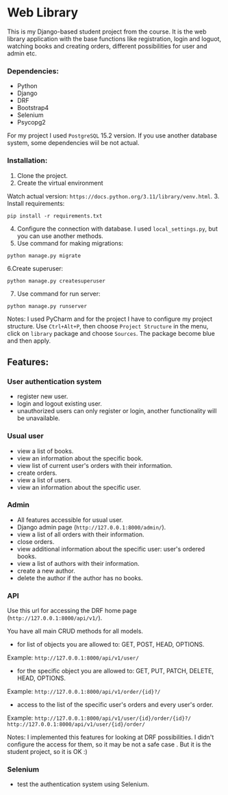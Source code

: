 # Web Library
This is my Django-based student project from the course. It is the web library application with the base functions like registration, login and loguot, watching books and creating orders, different possibilities for user and admin etc.

### Dependencies:

* Python
* Django
* DRF
* Bootstrap4
* Selenium
* Psycopg2

For my project I used `PostgreSQL` 15.2 version. If you use another database system, some dependencies wiil be not actual.

### Installation:

1. Clone the project.
2. Create the virtual environment

Watch actual version: `https://docs.python.org/3.11/library/venv.html`.
3. Install requirements:
```commandline
pip install -r requirements.txt
```
4. Сonfigure the connection with database. I used `local_settings.py`, but you can use another methods.
5. Use command for making migrations:
```commandline
python manage.py migrate 
```
6.Create superuser:
```commandline
python manage.py createsuperuser
```
7. Use command for run server:
```commandline
python manage.py runserver   
```
Notes: I used PyCharm and for the project I have to configure my project structure. Use `Ctrl+Alt+P`, then choose `Project Structure` in the menu, click on `library` package and choose `Sources`. The package become blue and then apply.
## Features:

### User authentication system
* register new user.
* login and logout existing user.
* unauthorized users can only register or login, another  functionality will be unavailable.

### Usual user
* view a list of books.
* view an information about the specific book.
* view list of current user's orders with their information.
* create orders.
* view a list of users.
* view an information about the specific user.

### Admin
* All features accessible for usual user.
* Django admin page (`http://127.0.0.1:8000/admin/`).
* view a list of all orders with their information.
* close orders.
* view additional information about the specific user: user's ordered books.
* view a list of authors with their information.
* create a new author.
* delete the author if the author has no books.

### API
Use this url for accessing the DRF home page (`http://127.0.0.1:8000/api/v1/`).

You have all main CRUD methods for all models.
* for list of objects you are allowed to: GET, POST, HEAD, OPTIONS.

Example:
`http://127.0.0.1:8000/api/v1/user/`
* for the specific object you are allowed to: GET, PUT, PATCH, DELETE, HEAD, OPTIONS.

Example: `http://127.0.0.1:8000/api/v1/order/{id}?/`
* access to the list of the specific user's orders and every user's order.

Example:
`http://127.0.0.1:8000/api/v1/user/{id}/order/{id}?/`
`http://127.0.0.1:8000/api/v1/user/{id}/order/`

Notes: I implemented this features for looking at DRF possibilities. I didn't configure the access for them, so it may be not a safe case . But it is the student project, so it is OK :)

### Selenium
* test the authentication system using Selenium.

